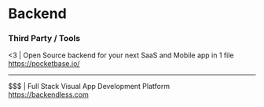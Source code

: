 # Backend

### Third Party / Tools

<3 | Open Source backend for your next SaaS and Mobile app in 1 file
<br>
https://pocketbase.io/

--- 

$$$ | Full Stack Visual App Development Platform
<br>
https://backendless.com

